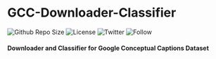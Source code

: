 # GCC-Downloader-Classifier

![Github Repo Size](https://img.shields.io/github/repo-size/omkarshelar/GCC-Downloader-Classifier.svg)
![License](https://img.shields.io/github/license/omkarshelar/GCC-Downloader-Classifier.svg)
![Twitter](https://img.shields.io/twitter/url/https/twitter.com/omkarshelar24.svg?style=social)
![Follow](https://img.shields.io/twitter/follow/omkarshelar24.svg?style=social)

#### Downloader and Classifier for Google Conceptual Captions Dataset
